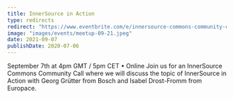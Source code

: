 ```yaml
---
title: InnerSource in Action
type: redirects
redirect: "https://www.eventbrite.com/e/innersource-commons-community-call-innersource-in-action-tickets-161634092923?aff=ebdsoporgprofile"
image: "images/events/meetup-09-21.jpeg"
date: 2021-09-07
publishDate: 2020-07-06
---
```


September 7th at 4pm GMT / 5pm CET • Online Join us for an InnerSource Commons Community Call where we will discuss the topic of InnerSource in Action with Georg Grütter from Bosch and Isabel Drost-Fromm from Europace.
